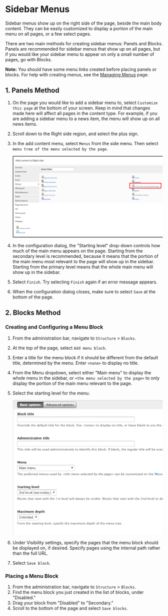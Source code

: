 # Sidebar Menus

Sidebar menus show up on the right side of the page, beside the main body content. They can be easily customized to display a portion of the main menu on all pages, or a few select pages.

There are two main methods for creating sidebar menus: Panels and Blocks. Panels are recommended for sidebar menus that show up on all pages, but if you would like your sidebar menu to appear on only a small number of pages, go with Blocks.

**Note:** You should have some menu links created before placing panels or blocks. For help with creating menus, see the [Managing Menus](./) page.

## 1. Panels Method

1. On the page you would like to add a sidebar menu to, select `Customize this page` at the bottom of your screen. Keep in mind that changes made here will affect all pages in the content type. For example, if you are adding a sidebar menu to a news item, the menu will show up on all news items.
2. Scroll down to the Right side region, and select the plus sign.
3. In the add content menu, select `Menus` from the side menu. Then select `menu tree of the menu selected by the page`.

   ![Add content menu with menu tree highlighted](../../.gitbook/assets/menu-selected-by-the-page%20%282%29.png)

4. In the configuration dialog, the "Starting level" drop-down controls how much of the main menu appears on the page. Starting from the secondary level is recommended, because it means that the portion of the main menu most relevant to the page will show up in the sidebar. Starting from the primary level means that the whole main menu will show up in the sidebar.
5. Select `Finish`. Try selecting `Finish` again if an error message appears.
6. When the configuration dialog closes, make sure to select `Save` at the bottom of the page.

## 2. Blocks Method

### Creating and Configuring a Menu Block

1. From the administration bar, navigate to `Structure` &gt; `Blocks`.
2. At the top of the page, select `Add menu block`.
3. Enter a title for the menu block if it should be different from the default title, determined by the menu. Enter `<none>` to display no title.
4. From the Menu dropdown, select either "Main menu" to display the whole menu in the sidebar, or `<the menu selected by the page>` to only display the portion of the main menu relevant to the page.
5. Select the starting level for the menu.

   ![Add menu block window](../../.gitbook/assets/add-menu-block%20%283%29.png)

6. Under Visibility settings, specify the pages that the menu block should be displayed on, if desired. Specify pages using the internal path rather than the full URL.
7. Select `Save block`.

### Placing a Menu Block

1. From the administration bar, navigate to `Structure` &gt; `Blocks`.
2. Find the menu block you just created in the list of blocks, under "Disabled."
3. Drag your block from "Disabled" to "Secondary."
4. Scroll to the bottom of the page and select `Save blocks`.

